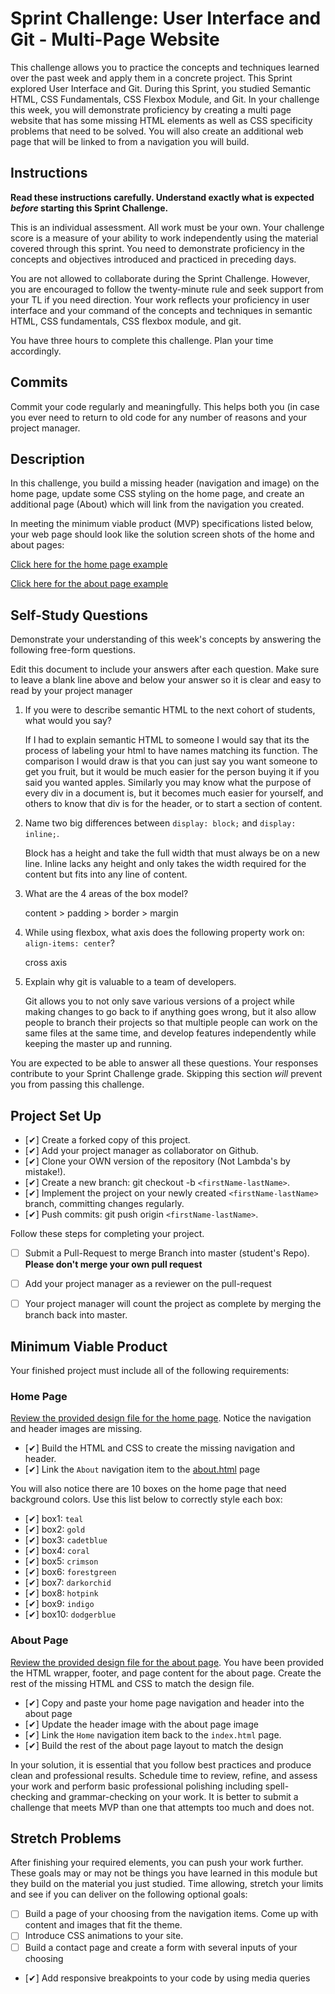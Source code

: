 # Sprint Challenge: User Interface and Git - Multi-Page Website

This challenge allows you to practice the concepts and techniques learned over the past week and apply them in a concrete project. This Sprint explored User Interface and Git. During this Sprint, you studied Semantic HTML, CSS Fundamentals, CSS Flexbox Module, and Git. In your challenge this week, you will demonstrate proficiency by creating a multi page website that has some missing HTML elements as well as CSS specificity problems that need to be solved.  You will also create an additional web page that will be linked to from a navigation you will build.

## Instructions

**Read these instructions carefully. Understand exactly what is expected _before_ starting this Sprint Challenge.**

This is an individual assessment. All work must be your own. Your challenge score is a measure of your ability to work independently using the material covered through this sprint. You need to demonstrate proficiency in the concepts and objectives introduced and practiced in preceding days.

You are not allowed to collaborate during the Sprint Challenge. However, you are encouraged to follow the twenty-minute rule and seek support from your TL if you need direction. Your work reflects your proficiency in user interface and your command of the concepts and techniques in semantic HTML, CSS fundamentals, CSS flexbox module, and git.

You have three hours to complete this challenge. Plan your time accordingly.

## Commits

Commit your code regularly and meaningfully. This helps both you (in case you ever need to return to old code for any number of reasons and your project manager.

## Description

In this challenge, you build a missing header (navigation and image) on the home page, update some CSS styling on the home page, and create an additional page (About) which will link from the navigation you created.

In meeting the minimum viable product (MVP) specifications listed below, your web page should look like the solution screen shots of the home and about pages:

[Click here for the home page example](https://tk-assets.lambdaschool.com/39a49225-8ac9-43da-aa90-514fd60ae99a_sprint-challenge-ui-home-example.png)

[Click here for the about page example](https://tk-assets.lambdaschool.com/ede1bb1a-63ff-4801-8c02-3efa2f603190_sprint-challenge-ui-about-example.png)

## Self-Study Questions

Demonstrate your understanding of this week's concepts by answering the following free-form questions.

Edit this document to include your answers after each question. Make sure to leave a blank line above and below your answer so it is clear and easy to read by your project manager

1. If you were to describe semantic HTML to the next cohort of students, what would you say?

    If I had to explain semantic HTML to someone I would say that its the process of labeling your html to have names matching its function. The comparison I would draw is that you can just say you want someone to get you fruit, but it would be much easier for the person buying it if you said you wanted apples. Similarly you may know what the purpose of every div in a document is, but it becomes much easier for yourself, and others to know that div is for the header, or to start a section of content. 



2. Name two big differences between ```display: block;``` and ```display: inline;```.

    Block has a height and take the full width that must always be on a new line.
    Inline lacks any height and only takes the width required for the content but fits into any line of content.

3. What are the 4 areas of the box model?

    content > padding > border > margin

4. While using flexbox, what axis does the following property work on: ```align-items: center```?

    cross axis

5. Explain why git is valuable to a team of developers.

    Git allows you to not only save various versions of a project while making changes to go back to if anything goes wrong, but it also allow people to branch their projects so that multiple people can work on the same files at the same time, and develop features independently while keeping the master up and running. 

You are expected to be able to answer all these questions. Your responses contribute to your Sprint Challenge grade. Skipping this section *will* prevent you from passing this challenge.

## Project Set Up

- [✔] Create a forked copy of this project.
- [✔] Add your project manager as collaborator on Github.
- [✔] Clone your OWN version of the repository (Not Lambda's by mistake!).
- [✔] Create a new branch: git checkout -b `<firstName-lastName>`.
- [✔] Implement the project on your newly created `<firstName-lastName>` branch, committing changes regularly.
- [✔] Push commits: git push origin `<firstName-lastName>`.
 
Follow these steps for completing your project.

- [ ] Submit a Pull-Request to merge <firstName-lastName> Branch into master (student's  Repo). **Please don't merge your own pull request**
- [ ] Add your project manager as a reviewer on the pull-request
- [ ] Your project manager will count the project as complete by merging the branch back into master.
 


## Minimum Viable Product

Your finished project must include all of the following requirements:

### Home Page

[Review the provided design file for the home page](design-files/home.png).  Notice the navigation and header images are missing.

* [✔] Build the HTML and CSS to create the missing navigation and header.
* [✔] Link the `About` navigation item to the [about.html](about.html) page

You will also notice there are 10 boxes on the home page that need background colors.  Use this list below to correctly style each box:

* [✔] box1: `teal`
* [✔] box2: `gold`
* [✔] box3: `cadetblue`
* [✔] box4: `coral`
* [✔] box5: `crimson`
* [✔] box6: `forestgreen`
* [✔] box7: `darkorchid`
* [✔] box8: `hotpink`
* [✔] box9: `indigo`
* [✔] box10: `dodgerblue`

### About Page

[Review the provided design file for the about page](design-files/about.png). You have been provided the HTML wrapper, footer, and page content for the about page. Create the rest of the missing HTML and CSS to match the design file.

* [✔] Copy and paste your home page navigation and header into the about page
* [✔] Update the header image with the about page image
* [✔] Link the `Home` navigation item back to the `index.html` page.
* [✔] Build the rest of the about page layout to match the design

In your solution, it is essential that you follow best practices and produce clean and professional results. Schedule time to review, refine, and assess your work and perform basic professional polishing including spell-checking and grammar-checking on your work. It is better to submit a challenge that meets MVP than one that attempts too much and does not.

## Stretch Problems

After finishing your required elements, you can push your work further. These goals may or may not be things you have learned in this module but they build on the material you just studied. Time allowing, stretch your limits and see if you can deliver on the following optional goals:

* [ ] Build a page of your choosing from the navigation items.  Come up with content and images that fit the theme.  
* [ ] Introduce CSS animations to your site.
* [ ] Build a contact page and create a form with several inputs of your choosing
* [✔] Add responsive breakpoints to your code by using media queries
